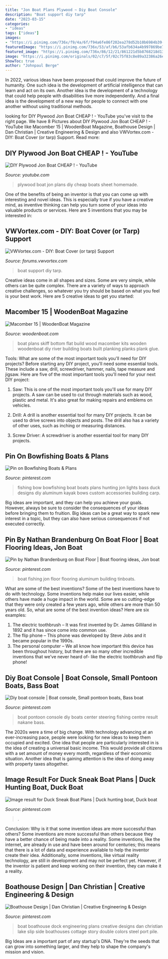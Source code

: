 ```yaml
---
title: "Jon Boat Plans Plywood ~ Diy Boat Console"
description: "Boat support diy tarp"
date: "2023-03-15"
categories:
- "ideas"
tags: ["ideas"]
images:
- "https://i.pinimg.com/736x/f9/4a/6f/f94a6fe86f202ea278d52b10b6984b39--boat-dock-boathouse.jpg"
featuredImage: "https://i.pinimg.com/736x/53/af/b6/53afb634a4b997869be79b5111cd30e8--bow-fishing-kayak-fishing.jpg"
featured_image: "https://i.pinimg.com/736x/86/12/21/861221d5b8768218d130ef94765a8fe4.jpg"
image: "https://i.pinimg.com/originals/02/c7/5f/02c75f83c8e89a32386a26e3fe9edee5.jpg"
ShowToc: true
author: "Johnpaul Berge"
---
```



In 2022, various ideas have been proposed that could improve the future of humanity. One such idea is the development of artificial intelligence that can learn and act on its own. Another idea is the development of a technology that could help people with disabilities live more independently. And a final idea is the development of a new way for people to connect with one another without using traditional methods.

	

		
looking for DIY Plywood Jon Boat CHEAP ! - YouTube you've visit to the right page. We have 8 Pictures about DIY Plywood Jon Boat CHEAP ! - YouTube like Macomber 15 | WoodenBoat Magazine, Boathouse Design | Dan Christian | Creative Engineering &amp; Design and also VWVortex.com - DIY: Boat Cover (or tarp) Support. Read more:
		
    
## DIY Plywood Jon Boat CHEAP ! - YouTube

<img loading=lazy src="http://i.ytimg.com/vi/UNc5H1he8KE/hqdefault.jpg" onerror="this.onerror=null;this.src='https://tse3.mm.bing.net/th?id=OIP.w2KopNC9jnbbD-wBtqCuFAHaFj&amp;pid=15.1';" alt="DIY Plywood Jon Boat CHEAP ! - YouTube">

_Source: youtube.com_

>plywood boat jon plans diy cheap boats sheet homemade. 

	

One of the benefits of being an inventor is that you can come up with interesting and novel ideas. This is especially true if you have a creative mind, as inventive thinking can help you turn some of your ideas into valuable products or services. Here are 5 inventions that you may be interested in: 

    
## VWVortex.com - DIY: Boat Cover (or Tarp) Support

<img loading=lazy src="http://farm8.staticflickr.com/7059/7100413631_ec1e71f2b4_b.jpg" onerror="this.onerror=null;this.src='https://tse2.mm.bing.net/th?id=OIP.8KSIhd4BukKdk_-saJO-SQHaJ6&amp;pid=15.1';" alt="VWVortex.com - DIY: Boat Cover (or tarp) Support">

_Source: forums.vwvortex.com_

>boat support diy tarp. 

	

Creative ideas come in all shapes and sizes. Some are very simple, while others can be quite complex. There are a variety of ways to approach creative challenges, so whatever you try should be based on what you feel is your best work. Here are 5 creative ideas to get you started: 

    
## Macomber 15 | WoodenBoat Magazine

<img loading=lazy src="https://www.woodenboat.com/sites/default/files/styles/medium/public/plans_kits/26.jpg?itok=TAbnVM2o" onerror="this.onerror=null;this.src='https://tse2.mm.bing.net/th?id=OIP.qWyvUzKTLgW2msxlP-_L0wAAAA&amp;pid=15.1';" alt="Macomber 15 | WoodenBoat Magazine">

_Source: woodenboat.com_

>boat plans skiff bottom flat build wood macomber kits wooden woodenboat diy river building boats built planking planks plank glue. 

	

Tools: What are some of the most important tools you'll need for DIY projects?
Before starting any DIY project, you'll need some essential tools. These include a saw, drill, screwdriver, hammer, nails, tape measure and jigsaw. Here are five of the most important tools you'll need for your next DIY project: 
1) Saw: This is one of the most important tools you'll use for many DIY projects. A saw can be used to cut through materials such as wood, plastic and metal. It's also great for making repairs and emblems on vehicles. 

2) Drill: A drill is another essential tool for many DIY projects. It can be used to drive screws into objects and posts. The drill also has a variety of other uses, such as inching or measuring distances. 

3) Screw Driver: A screwdriver is another essential tool for many DIY projects.

    
## Pin On Bowfishing Boats &amp; Plans

<img loading=lazy src="https://i.pinimg.com/736x/53/af/b6/53afb634a4b997869be79b5111cd30e8--bow-fishing-kayak-fishing.jpg" onerror="this.onerror=null;this.src='https://tse2.mm.bing.net/th?id=OIP.DsCV8UeDAL_Tm5eJQHjgXwHaFj&amp;pid=15.1';" alt="Pin on Bowfishing Boats &amp; Plans">

_Source: pinterest.com_

>fishing bow bowfishing boat boats plans hunting jon lights bass duck designs diy aluminum kayak bows custom accessories building carp. 

	

Big ideas are important, and they can help you achieve your goals. However, always be sure to consider the consequences of your ideas before bringing them to fruition. Big ideas can be a great way to spark new interest in a topic, but they can also have serious consequences if not executed correctly.

    
## Pin By Nathan Brandenburg On Boat Floor | Boat Flooring Ideas, Jon Boat

<img loading=lazy src="https://i.pinimg.com/736x/86/12/21/861221d5b8768218d130ef94765a8fe4.jpg" onerror="this.onerror=null;this.src='https://tse4.mm.bing.net/th?id=OIP.IEE9P6vGrFizK3MtwAHJsQAAAA&amp;pid=15.1';" alt="Pin by Nathan Brandenburg on Boat Floor | Boat flooring ideas, Jon boat">

_Source: pinterest.com_

>boat fishing jon floor flooring aluminum building tinboats. 

	

What are some of the best inventions?
Some of the best inventions have to do with technology. Some inventions help make our lives easier, while others have made a huge impact in the world. Some are so cutting-edge that they were only created a few years ago, while others are more than 50 years old. So, what are some of the best invention ideas? Here are six examples: 
1) The electric toothbrush – It was first invented by Dr. James Gilliland in 1892 and it has since come into common use.
2) The flip phone – This phone was developed by Steve Jobs and it became popular in the 1990s.
3) The personal computer – We all know how important this device has been throughout history, but there are so many other incredible inventions that we’ve never heard of- like the electric toothbrush and flip phone!

    
## Diy Boat Console | Boat Console, Small Pontoon Boats, Bass Boat

<img loading=lazy src="https://i.pinimg.com/originals/b8/44/97/b844975fbda5b770cd9c9d0198c213e1.jpg" onerror="this.onerror=null;this.src='https://tse2.mm.bing.net/th?id=OIP.BAs9d33CEJXR92TR1jL5wAHaJ6&amp;pid=15.1';" alt="Diy boat console | Boat console, Small pontoon boats, Bass boat">

_Source: pinterest.com_

>boat pontoon console diy boats center steering fishing centre result nakane bass. 

	

The 2020s were a time of big change. With technology advancing at an ever-increasing pace, people were looking for new ideas to keep them occupied and excited. One idea that people are particularly interested in is the idea of creating a universal basic income. This would provide all citizens with a set amount of money every month, regardless of their economic situation. Another idea that is gaining attention is the idea of doing away with property taxes altogether.

    
## Image Result For Duck Sneak Boat Plans | Duck Hunting Boat, Duck Boat

<img loading=lazy src="https://i.pinimg.com/originals/02/c7/5f/02c75f83c8e89a32386a26e3fe9edee5.jpg" onerror="this.onerror=null;this.src='https://tse2.mm.bing.net/th?id=OIP.I5gN258oZYskq9QUb7LkEQAAAA&amp;pid=15.1';" alt="Image result for Duck Sneak Boat Plans | Duck hunting boat, Duck boat">

_Source: pinterest.com_

>. 

	

Conclusion: Why is it that some invention ideas are more successful than others?
Some inventions are more successful than others because they have a better chance of being made into a reality. Some inventions, like the internet, are already in use and have been around for centuries; this means that there is a lot of data and experience available to help the inventor create their idea. Additionally, some inventions, like virtual reality technology, are still in development and may not be perfect yet. However, if the inventor is patient and keep working on their invention, they can make it a reality.

    
## Boathouse Design | Dan Christian | Creative Engineering &amp; Design

<img loading=lazy src="https://i.pinimg.com/736x/f9/4a/6f/f94a6fe86f202ea278d52b10b6984b39--boat-dock-boathouse.jpg" onerror="this.onerror=null;this.src='https://tse1.mm.bing.net/th?id=OIP.vtn0dVNoBmhoNzVen4lT2gHaEl&amp;pid=15.1';" alt="Boathouse Design | Dan Christian | Creative Engineering &amp; Design">

_Source: pinterest.com_

>boat boathouse dock engineering plans creative designs dan christian lake slip side boathouses cottage story double colors steel port pile. 

	

Big Ideas are a important part of any startup's DNA. They're the seeds that can grow into something larger, and they help to shape the company's mission and vision.

